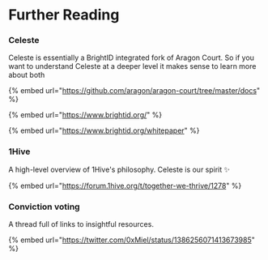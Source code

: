 # Further Reading

### Celeste

Celeste is essentially a BrightID integrated fork of Aragon Court. So if you want to understand Celeste at a deeper level it makes sense to learn more about both

{% embed url="https://github.com/aragon/aragon-court/tree/master/docs" %}

{% embed url="https://www.brightid.org/" %}

{% embed url="https://www.brightid.org/whitepaper" %}



### 1Hive

A high-level overview of 1Hive's philosophy. Celeste is our spirit ✨

{% embed url="https://forum.1hive.org/t/together-we-thrive/1278" %}

### Conviction voting

A thread full of links to insightful resources.

{% embed url="https://twitter.com/0xMiel/status/1386256071413673985" %}



